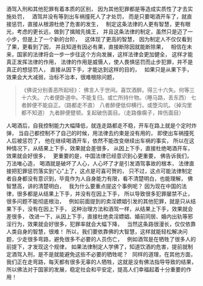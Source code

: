 酒驾入刑和其他犯罪有着本质的区别，
因为其他犯罪都是等造成实质性了才去实施处罚，
&nbsp;
酒驾并没有等到出车祸撞死人了才处罚，
而是只要喝酒开车了，就直接惩罚，直接从根源杜绝了危害的发生，
&nbsp;
制定这条法律的人更有智慧，更有眼光，考虑的更长远，做到了擒贼先擒王，
并且这条法律的制定，虽然只是迈了一小步，但是上了一个新的台阶，
&nbsp;
这体现了更高的智慧，
因为制定人不仅仅看到了果，更看到了因，
并且知道有因必有果，直接断除因就能断除果，
&nbsp;
相信在未来，国家的法律将会一步一步往这个方向发展，这样法律会更加健全，
这样才能真正发挥法律的作用，
法律的作用是威慑人，使人畏惧惩罚而止步犯罪，并不是真正的想惩罚人，
直接从因下手，才能达到这样的目的，
&nbsp;
如果只是从果下手，效果会大大减弱，治标不治本，很难根除问题，

> 《佛说分别善恶所起经》：
> 佛言人于世间。喜饮酒醉。得三十六失。何等三十六失。
> 六者便卧道中。不能复归。或亡所持什物。（睡马路，丢东西）
> 七者醉便不能自正。（路都走不直）
> 八者醉便低仰横行。或堕沟坑。（掉沟里都不知道）
> 九者醉便躄顿。复起破伤面目。（走路像瘸子，摔伤面目）

人喝酒后，自我控制能力大幅降低，就连走路都走不稳，开车在路上就是个定时炸弹，
当自己都控制不了自己的时候，用法律去约束是没有用的，
即使出车祸撞死人后被惩罚了，
他在继续喝酒开车，依然不能改变继续出车祸的事实，
所以在这种情况下，从结果上下手，效果就会差很多，
从因上下手，直接杜绝喝酒开车，效果就会好很多，
&nbsp;
更重要的是，中国法律已经意识到心更重要，
佛告诉我们，万法唯心造，
喝酒就是破坏了人心，人心坏了才是引发酒驾事故的根本，
法律直接把犯罪惩罚落实到“心”上了，这点是可喜可贺的，
只不过，这点可能法律制定者自身都没有意识到，毕竟作为人自身能力有限，看不清楚明白，也能理解，
佛智慧高，讲的清楚明白，
&nbsp;
我为什么要重点提这个事例呢？
因为现在中国的法律，很多都是从结果上下手，并没有在因上下手，
所以导致很多犯罪屡禁不止，很多问题不能彻底根治，
&nbsp;
例如前面提到的卖淫嫖娼引发的其他犯罪，就是只从结果下手，没有在因上下手，
这种治理方法和酒驾一样，从结果上下手，效果就会差很多，
改进一下，从因上下手，直接杜绝卖淫嫖娼、婚前同居、婚内出轨等邪淫行为，效果就会好很多，犯罪率就会大幅下降，
&nbsp;
当然这条路很漫长，仅仅依靠人类自身的智慧，很难！
所以，我们要依靠佛的大智慧，这样就能轻松解决问题，少走很多弯路，避免很多不必要的人员伤亡，
&nbsp;
例如酒驾是在牺牲了很多人的前提下，才发现这个规律，
如果法律制定人学佛了，知道饮酒的危害，提前就制定酒驾入刑，是不是就能避免这些不必要的牺牲呢？
&nbsp;
同样的道理，在其他方面，我们正在走弯路，每天都有很多无辜的人牺牲，这就是没有佛法指导导致的结果，
所以佛法对于国家的发展，稳定社会和平安定，提高人们幸福起着十分重要的作用！
